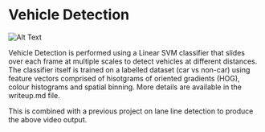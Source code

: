 # Vehicle Detection

![Alt Text](https://media.giphy.com/media/SJ9ySFtqGbQSifywwS/200w_d.gif)

Vehicle Detection is performed using a Linear SVM classifier that slides over each frame at multiple scales to detect vehicles at different distances. The classifier itself is trained on a labelled dataset (car vs non-car) using feature vectors comprised of hisotgrams of oriented gradients (HOG), colour histograms and spatial binning. More details are available in the writeup.md file.

This is combined with a previous project on lane line detection to produce the above video output.
